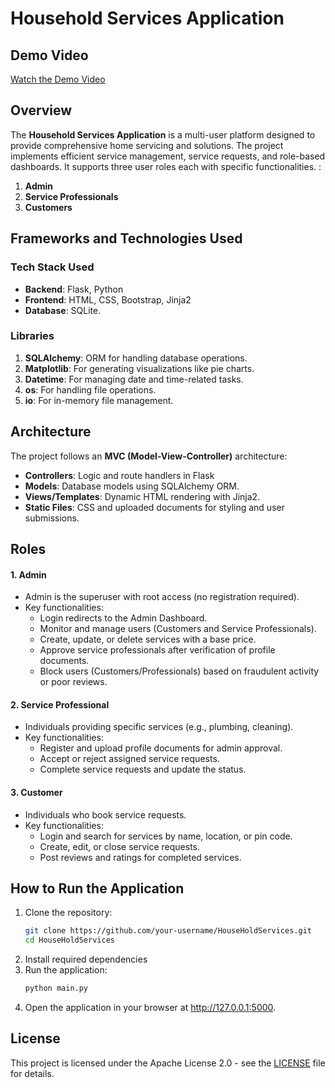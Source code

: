 # Household Services Application

## Demo Video
[Watch the Demo Video](https://drive.google.com/file/d/1ELBzMk3yK9odCjGEUdU6Tr0uZvImM3UY/view)


## Overview
The **Household Services Application** is a multi-user platform designed to provide comprehensive home servicing and solutions. The project implements efficient service management, service requests, and role-based dashboards.
It supports three user roles each with specific functionalities. : 
1. **Admin**
2. **Service Professionals**
3. **Customers**

## Frameworks and Technologies Used

### **Tech Stack Used**
- **Backend**: Flask, Python
- **Frontend**: HTML, CSS, Bootstrap, Jinja2
- **Database**: SQLite.

### **Libraries**
1. **SQLAlchemy**: ORM for handling database operations.
2. **Matplotlib**: For generating visualizations like pie charts.
3. **Datetime**: For managing date and time-related tasks.
4. **os**: For handling file operations.
5. **io**: For in-memory file management.


## **Architecture**
The project follows an **MVC (Model-View-Controller)** architecture:
- **Controllers**: Logic and route handlers in Flask 
- **Models**: Database models using SQLAlchemy ORM.
- **Views/Templates**: Dynamic HTML rendering with Jinja2.
- **Static Files**: CSS and uploaded documents for styling and user submissions.


## **Roles**

#### **1. Admin**
- Admin is the superuser with root access (no registration required).
- Key functionalities:
  - Login redirects to the Admin Dashboard.
  - Monitor and manage users (Customers and Service Professionals).
  - Create, update, or delete services with a base price.
  - Approve service professionals after verification of profile documents.
  - Block users (Customers/Professionals) based on fraudulent activity or poor reviews.

#### **2. Service Professional**
- Individuals providing specific services (e.g., plumbing, cleaning).
- Key functionalities:
  - Register and upload profile documents for admin approval.
  - Accept or reject assigned service requests.
  - Complete service requests and update the status.

#### **3. Customer**
- Individuals who book service requests.
- Key functionalities:
  - Login and search for services by name, location, or pin code.
  - Create, edit, or close service requests.
  - Post reviews and ratings for completed services.






## **How to Run the Application**
1. Clone the repository:
   ```bash
   git clone https://github.com/your-username/HouseHoldServices.git
   cd HouseHoldServices
2. Install required dependencies
3. Run the application:
   ```bash
   python main.py
4. Open the application in your browser at http://127.0.0.1:5000.

## License
This project is licensed under the Apache License 2.0 - see the [LICENSE](LICENSE) file for details.
